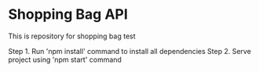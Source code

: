 # Shopping Bag API
This is repository for shopping bag test

Step 1. Run 'npm install' command to install all dependencies
Step 2. Serve project using 'npm start' command
